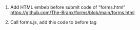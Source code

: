 

1) Add HTML embeb before submit code of "forms.html"
https://github.com/The-Branx/forms/blob/main/forms.html

2) Call forms.js, add this code to before </body> tag
<script src="https://cdn.jsdelivr.net/gh/The-Branx/forms/forms.min.js"></script>

